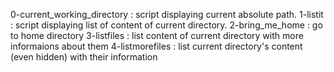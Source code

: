 0-current_working_directory : script displaying current absolute path.
1-listit : script displaying list of content of current directory.
2-bring_me_home : go to home directory
3-listfiles : list content of current directory with more informaions about them
4-listmorefiles : list current directory's content (even hidden) with their information
